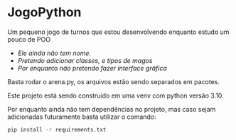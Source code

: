 # JogoPython
Um pequeno jogo de turnos que estou desenvolvendo enquanto estudo um pouco de POO

* _Ele ainda não tem nome._
* _Pretendo adicionar classes, e tipos de magos_
* _Por enquanto não pretendo fazer interface gráfica_

Basta rodar o arena.py, os arquivos estão sendo separados em pacotes.

Este projeto está sendo construido em uma venv com python versão 3.10.

Por enquanto ainda não tem dependências no projeto, mas caso sejam adicionadas futuramente basta utilizar o comando:

```bash 
pip install -r requirements.txt
```
